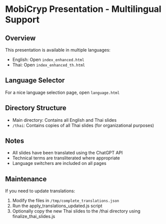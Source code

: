 # MobiCryp Presentation - Multilingual Support

## Overview

This presentation is available in multiple languages:

- English: Open `index_enhanced.html`
- Thai: Open `index_enhanced_th.html`

## Language Selector

For a nice language selection page, open `language.html`

## Directory Structure

- Main directory: Contains all English and Thai slides
- `/thai`: Contains copies of all Thai slides (for organizational purposes)

## Notes

- All slides have been translated using the ChatGPT API
- Technical terms are transliterated where appropriate
- Language switchers are included on all pages

## Maintenance

If you need to update translations:

1. Modify the files in `/tmp/complete_translations.json`
2. Run the apply_translations_updated.js script
3. Optionally copy the new Thai slides to the /thai directory using finalize_thai_slides.js
